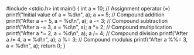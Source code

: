  #include <stdio.h>
int main() {
    int a = 10;      // Assignment operator (=)
    printf("Initial value of a = %d\n", a);
    a += 5;          // Compound addition
    printf("After a += 5, a = %d\n", a);
    a -= 3;          // Compound subtraction
    printf("After a -= 3, a = %d\n", a);
    a *= 2;          // Compound multiplication
    printf("After a *= 2, a = %d\n", a);
    a /= 4;          // Compound division
    printf("After a /= 4, a = %d\n", a);
    a %= 3;          // Compound modulus
    printf("After a %%= 3, a = %d\n", a);
    return 0;
}
